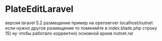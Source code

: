 # PlateEditLaravel
версия laravel 5.2 размещение пример на openserver localhost/nutnet если нужно другое размещение то поменяйте в index.blade.php строку 15)
ну чтобы работало корректно)
основной архив nutnet.rar 
